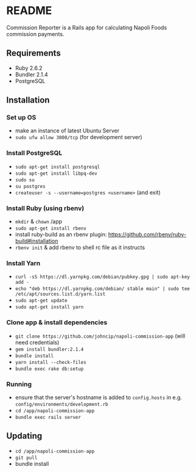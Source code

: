 # README

Commission Reporter is a Rails app for calculating Napoli Foods commission payments.

## Requirements

* Ruby 2.6.2
* Bundler 2.1.4
* PostgreSQL

## Installation

### Set up OS

* make an instance of latest Ubuntu Server
* `sudo ufw allow 3000/tcp` (for development server)

### Install PostgreSQL

* `sudo apt-get install postgresql`
* `sudo apt-get install libpq-dev`
* `sudo su`
* `su postgres`
* `createuser -s --username=postgres <username>` (and exit)

### Install Ruby (using rbenv)

* `mkdir` & `chown` /app
* `sudo apt-get install rbenv`
* install ruby-build as an rbenv plugin: https://github.com/rbenv/ruby-build#installation
* `rbenv init` & add rbenv to shell rc file as it instructs

### Install Yarn

* `curl -sS https://dl.yarnpkg.com/debian/pubkey.gpg | sudo apt-key add -`
* `echo "deb https://dl.yarnpkg.com/debian/ stable main" | sudo tee /etc/apt/sources.list.d/yarn.list`
* `sudo apt-get update`
* `sudo apt-get install yarn`

### Clone app & install dependencies

* `git clone https://github.com/johncip/napoli-commission-app` (will need credentials)
* `gem install bundler:2.1.4`
* `bundle install`
* `yarn install --check-files`
* `bundle exec rake db:setup`

### Running

* ensure that the server's hostname is added to `config.hosts` in e.g. `config/environments/development.rb`
* `cd /app/napoli-commission-app`
* `bundle exec rails server`

## Updating

* `cd /app/napoli-commission-app`
* `git pull`
* bundle install
